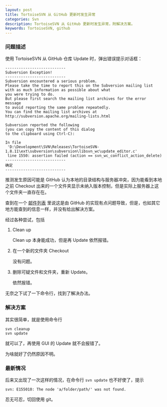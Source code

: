 ```yaml
---
layout: post
title: TortoiseSVN 从 GitHub 更新时发生异常
categories: Svn
description: TortoiseSVN 从 GitHub 更新时发生异常，附解决方案。
keywords: TortoiseSVN, github
---
```


### 问题描述

使用 TortoiseSVN 从 GitHub 仓库 Update 时，弹出错误提示对话框：

```
---------------------------
Subversion Exception!
---------------------------
Subversion encountered a serious problem.
Please take the time to report this on the Subversion mailing list
with as much information as possible about what
you were trying to do.
But please first search the mailing list archives for the error message
to avoid reporting the same problem repeatedly.
You can find the mailing list archives at
http://subversion.apache.org/mailing-lists.html

Subversion reported the following
(you can copy the content of this dialog
to the clipboard using Ctrl-C):

In file
 'D:\Development\SVN\Releases\TortoiseSVN-1.8.11\ext\subversion\subversion\libsvn_wc\update_editor.c'
 line 1550: assertion failed (action == svn_wc_conflict_action_delete)
---------------------------
确定   
---------------------------
```

推测发生原因可能是 GitHub 认为本地的目录结构与服务器冲突，因为能看到本地之前 Checkout 出来的一个文件夹显示未纳入版本控制，但是实际上服务器上这个文件夹一直存在在。

查到在一个 [邮件列表](http://mail-archives.apache.org/mod_mbox/subversion-users/201503.mbox/%3C076701d05e91$234ef3b0$69ecdb10$@qqmail.nl%3E) 里说这是由 GitHub 的实现有点问题导致，但是，也如其它地方能查到的信息一样，并没有给出解决方案。

经过各种尝试，包括

1. Clean up

   Clean up 本身能成功，但是再 Update 依然报错。
   
2. 在一个新的文件夹 Checkout

   没有问题。

3. 删除可疑文件和文件夹，重新 Update。

   依然报错。
   
无奈之下试了一下命令行，找到了解决办法。

### 解决方案

其实很简单，就是使用命令行

```
svn cleanup
svn update
```

就可以了，再使用 GUI 的 Update 就不会报错了。

为啥就好了仍然原因不明。

### 最新情况

后来又出现了一次这样的情况，在命令行 `svn update` 也不好使了，提示

```
svn: E155010: The node 'a/folder/path/' was not found.
```

忍无可忍，切回使用 git。

